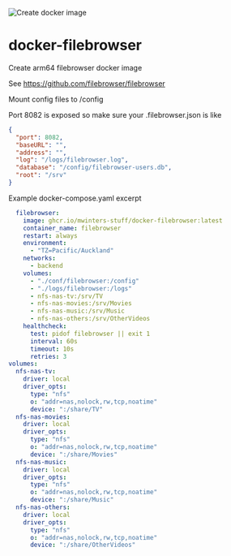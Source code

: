 ![Create docker image](https://github.com/mwinters-stuff/docker-filebrowser/workflows/Create%20docker%20image/badge.svg)
# docker-filebrowser
Create arm64 filebrowser docker image

See https://github.com/filebrowser/filebrowser

Mount config files to /config

Port 8082 is exposed so make sure your .filebrowser.json is like

```json
{
  "port": 8082,
  "baseURL": "",
  "address": "",
  "log": "/logs/filebrowser.log",
  "database": "/config/filebrowser-users.db",
  "root": "/srv"
}
```

Example docker-compose.yaml excerpt
```yaml
  filebrowser:
    image: ghcr.io/mwinters-stuff/docker-filebrowser:latest
    container_name: filebrowser
    restart: always
    environment:
      - "TZ=Pacific/Auckland"
    networks:
      - backend
    volumes:
      - "./conf/filebrowser:/config"
      - "./logs/filebrowser:/logs"
      - nfs-nas-tv:/srv/TV
      - nfs-nas-movies:/srv/Movies
      - nfs-nas-music:/srv/Music
      - nfs-nas-others:/srv/OtherVideos
    healthcheck:
      test: pidof filebrowser || exit 1
      interval: 60s
      timeout: 10s
      retries: 3     
volumes:
  nfs-nas-tv:
    driver: local
    driver_opts:
      type: "nfs"
      o: "addr=nas,nolock,rw,tcp,noatime"
      device: ":/share/TV"
  nfs-nas-movies:
    driver: local
    driver_opts:
      type: "nfs"
      o: "addr=nas,nolock,rw,tcp,noatime"
      device: ":/share/Movies"
  nfs-nas-music:
    driver: local
    driver_opts:
      type: "nfs"
      o: "addr=nas,nolock,rw,tcp,noatime"
      device: ":/share/Music"
  nfs-nas-others:
    driver: local
    driver_opts:
      type: "nfs"
      o: "addr=nas,nolock,rw,tcp,noatime"
      device: ":/share/OtherVideos"
```
